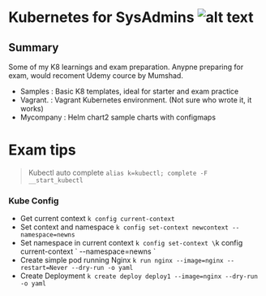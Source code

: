 # Kubernetes for SysAdmins ![alt text](https://vettom.github.io/images/RobinR100px.png "Denny Vettom Logo")

## Summary

  Some of my K8 learnings and exam preparation. Anypne preparing for exam, would recoment Udemy cource by Mumshad.
- Samples   : Basic K8 templates, ideal for starter and exam practice
- Vagrant.  : Vagrant Kubernetes environment. (Not sure who wrote it, it works)
- Mycompany : Helm chart2 sample charts with configmaps



# Exam tips
> Kubectl auto complete `alias k=kubectl; complete -F __start_kubectl`
### Kube Config
- Get current context `k config current-context`
- Set context and namespace `k config set-context newcontext --namespace=newns` 
- Set namespace in current context `k config set-context \`k config current-context \`  --namespace=newns `
- Create simple pod running Nginx 
``` k run nginx --image=nginx --restart=Never --dry-run -o yaml ```
- Create Deployment
``` k create deploy deploy1 --image=nginx --dry-run -o yaml ```